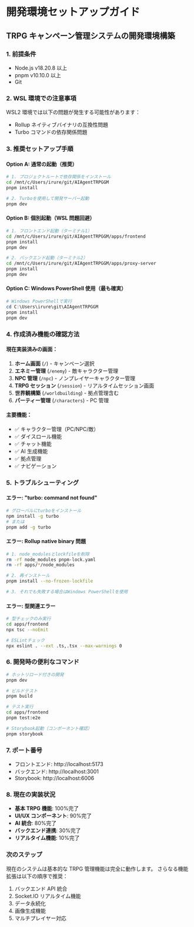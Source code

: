 # 開発環境セットアップガイド

## TRPG キャンペーン管理システムの開発環境構築

### 1. 前提条件

- Node.js v18.20.8 以上
- pnpm v10.10.0 以上
- Git

### 2. WSL 環境での注意事項

WSL2 環境では以下の問題が発生する可能性があります：

- Rollup ネイティブバイナリの互換性問題
- Turbo コマンドの依存関係問題

### 3. 推奨セットアップ手順

#### Option A: 通常の起動（推奨）

```bash
# 1. プロジェクトルートで依存関係をインストール
cd /mnt/c/Users/irure/git/AIAgentTRPGGM
pnpm install

# 2. Turboを使用して開発サーバー起動
pnpm dev
```

#### Option B: 個別起動（WSL 問題回避）

```bash
# 1. フロントエンド起動（ターミナル1）
cd /mnt/c/Users/irure/git/AIAgentTRPGGM/apps/frontend
pnpm install
pnpm dev

# 2. バックエンド起動（ターミナル2）
cd /mnt/c/Users/irure/git/AIAgentTRPGGM/apps/proxy-server
pnpm install
pnpm dev
```

#### Option C: Windows PowerShell 使用（最も確実）

```powershell
# Windows PowerShellで実行
cd C:\Users\irure\git\AIAgentTRPGGM
pnpm install
pnpm dev
```

### 4. 作成済み機能の確認方法

#### 現在実装済みの画面：

1. **ホーム画面** (`/`) - キャンペーン選択
2. **エネミー管理** (`/enemy`) - 敵キャラクター管理
3. **NPC 管理** (`/npc`) - ノンプレイヤーキャラクター管理
4. **TRPG セッション** (`/session`) - リアルタイムセッション画面
5. **世界観構築** (`/worldbuilding`) - 拠点管理含む
6. **パーティー管理** (`/characters`) - PC 管理

#### 主要機能：

- ✅ キャラクター管理（PC/NPC/敵）
- ✅ ダイスロール機能
- ✅ チャット機能
- ✅ AI 生成機能
- ✅ 拠点管理
- ✅ ナビゲーション

### 5. トラブルシューティング

#### エラー: "turbo: command not found"

```bash
# グローバルにturboをインストール
npm install -g turbo
# または
pnpm add -g turbo
```

#### エラー: Rollup native binary 問題

```bash
# 1. node_modulesとlockfileを削除
rm -rf node_modules pnpm-lock.yaml
rm -rf apps/*/node_modules

# 2. 再インストール
pnpm install --no-frozen-lockfile

# 3. それでも失敗する場合はWindows PowerShellを使用
```

#### エラー: 型関連エラー

```bash
# 型チェックのみ実行
cd apps/frontend
npx tsc --noEmit

# ESLintチェック
npx eslint . --ext .ts,.tsx --max-warnings 0
```

### 6. 開発時の便利なコマンド

```bash
# ホットリロード付きの開発
pnpm dev

# ビルドテスト
pnpm build

# テスト実行
cd apps/frontend
pnpm test:e2e

# Storybook起動（コンポーネント確認）
pnpm storybook
```

### 7. ポート番号

- フロントエンド: http://localhost:5173
- バックエンド: http://localhost:3001
- Storybook: http://localhost:6006

### 8. 現在の実装状況

- **基本 TRPG 機能**: 100%完了
- **UI/UX コンポーネント**: 90%完了
- **AI 統合**: 80%完了
- **バックエンド連携**: 30%完了
- **リアルタイム機能**: 10%完了

### 次のステップ

現在のシステムは基本的な TRPG 管理機能は完全に動作します。
さらなる機能拡張は以下の順序で推奨：

1. バックエンド API 統合
2. Socket.IO リアルタイム機能
3. データ永続化
4. 画像生成機能
5. マルチプレイヤー対応
